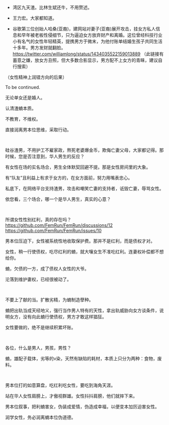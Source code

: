 - 湾区九天渣。比林生斌还牛，不用赘述。

- 王力宏。大家都知道。

- 谷歌第三位创始人哈桑(亚裔)，建网站对妻子(亚裔)展开攻击，挂女方私人信息和早年被老板性侵细节，只为逼迫女方放弃财产和离婚。这位曾经科技行业小有名气的女性年轻精英，提携男方于微末，为他付账单结婚生孩子共同生活十多年。男方发财就翻脸。 https://twitter.com/williamlong/status/1434035522159013889 （此链接有蓄意之嫌，放女方丑照，但大多数合影显示，男方配不上女方的青睐，建议自行搜索）

（女性精神上润错方向的后果）

To be continued.

无论单女还是婚人。

认清渣蝻本质。

不教育，不维权。

直接润离男本位思维，采取行动。

</br>

硅谷渣男，不用护工不雇家政，熬死老婆爆金币，欺侮亡妻父母，大家都记得。那时候，您是否注意到，华人男生的反应？

有女性在场的实名场合，男生全体默契回避不提。那是女性房间里的大象。

有“队友”且利益上有求于女方的，在女方面前，努力用嘴表忠心。

私底下，在网络平台支持渣男，攻击和嘲笑亡妻的支持者，诋毁亡妻，辱骂女性。

依您看，三个场合，哪一个是华人男生，真实的心意？

</br>

所谓女性性别红利，真的存在吗？  https://github.com/FemRun/FemRun/discussions/12  https://github.com/FemRun/FemRun/issues/10

男本位压迫下，女性被系统性地收取保护费。那并不是红利，而是债权才对。

女性，稍一行使债权，吃尽红利的蝻，就大嚷女生不准吃红利。连妻权补偿都不想给你。

蝻，欠债的一方，成了债权人女性的大爷。

沦落到维护妻权，已经很被动了。

</br>

不要上了献的当。扩散劣精，为蝻制造孽种。

蝻把出轨当成天经地义，强行当作男人特有的天性，拿出轨威胁向女方谈条件，说明女方，没有向此蝻行使债权，男方才敢这样猖狂。

女性要做的，绝不是继续积累坏账。

</br>

各位，什么是男人，男孩，男性？

蝻，雄配子载体，劣等的v染，天然有缺陷的耗材，本质上只分为两种：食物，废料。

</br>

男本位打的如意算盘，吃红利吃女性，要吃到海角天涯。

站在华人女性肩膀上，才傲视群雄。女性抖抖肩膀，他们就摔下来。

男本位叙事，把利蝻害女，伪装成爱情，伪造成幸福，以便变本加厉迫害女性。

润学女性，务必润离蝻本位伪道德。
